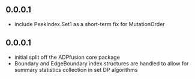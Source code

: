 0.0.0.1
-------

- include PeekIndex.Set1 as a short-term fix for MutationOrder

0.0.0.1
-------

- initial split off the ADPfusion core package
- Boundary and EdgeBoundary index structures are handled to allow for summary
  statistics collection in set DP algorithms

